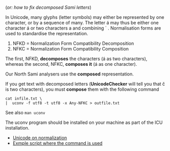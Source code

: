(*or: how to fix decomposed Sami letters*)

In Unicode, many glyphs (letter symbols) may either be represented
by one character, or by a sequence of many. The letter á may thus be
either one character á or two characters a and combining ´ . Normalisation
forms are used to standardise the representation.

1. NFKD = Normalization Form Compatibility Decomposition
1. NFKC = Normalization Form Compatibility Composition

The first, NFKD, **decomposes** the characters (á as two characters), 
whereas the second, NFKC, **composes it** (á as one character).

Our North Sami analysers use the **composed** representation.

If you get text with decomposed letters (**UnicodeChecker** will tell you that č is two characters), you must **compose** them with the following command

```
cat infile.txt \
|  uconv -f utf8 -t utf8 -x Any-NFKC > outfile.txt
```

See also `man uconv`

The uconv program should be installed on your machine as part of
the ICU installation.

* [Unicode on normalization](http://unicode.org/reports/tr15/)
* [Exmple script where the command is used](https://github.com/redpony/cdec/blob/master/corpus/utf8-normalize.sh)
